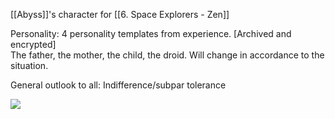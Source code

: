 
[[Abyss]]'s character for [[6. Space Explorers - Zen]]

  

Personality: 4 personality templates from experience. [Archived and encrypted]  
The father, the mother, the child, the droid. Will change in accordance to the situation.

  

General outlook to all: Indifference/subpar tolerance


![](https://lh7-us.googleusercontent.com/3gZr4PWSALsScbwTPz-wT-oKNgibyA4FtYWWn5xU7Aq5_CrjsRqU_GmPBJRx-UhZvGFNBr1HS7O71rMdFjkHYfIa1nolC8Z66euWCq1YTCaSe3mxHEdXCxqjnI8J0d34y8Ehthz2C9Q7rk_lhzp4_A)